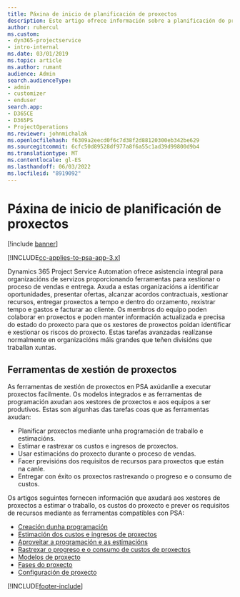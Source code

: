```yaml
---
title: Páxina de inicio de planificación de proxectos
description: Este artigo ofrece información sobre a planificación do proxecto.
author: ruhercul
ms.custom:
- dyn365-projectservice
- intro-internal
ms.date: 03/01/2019
ms.topic: article
ms.author: rumant
audience: Admin
search.audienceType:
- admin
- customizer
- enduser
search.app:
- D365CE
- D365PS
- ProjectOperations
ms.reviewer: johnmichalak
ms.openlocfilehash: f6309a2eecd0f6c7d38f2d88120300eb342be629
ms.sourcegitcommit: 6cfc50d89528df977a8f6a55c1ad39d99800d9b4
ms.translationtype: MT
ms.contentlocale: gl-ES
ms.lasthandoff: 06/03/2022
ms.locfileid: "8919092"
---
```

# <a name="project-planning-home-page"></a>Páxina de inicio de planificación de proxectos

[!include [banner](../includes/psa-now-project-operations.md)]

[!INCLUDE[cc-applies-to-psa-app-3.x](../includes/cc-applies-to-psa-app-3x.md)]

Dynamics 365 Project Service Automation ofrece asistencia integral para organizacións de servizos proporcionando ferramentas para xestionar o proceso de vendas e entrega. Axuda a estas organizacións a identificar oportunidades, presentar ofertas, alcanzar acordos contractuais, xestionar recursos, entregar proxectos a tempo e dentro do orzamento, rexistrar tempo e gastos e facturar ao cliente. Os membros do equipo poden colaborar en proxectos e poden manter información actualizada e precisa do estado do proxecto para que os xestores de proxectos poidan identificar e xestionar os riscos do proxecto. Estas tarefas avanzadas realízanse normalmente en organizacións máis grandes que teñen divisións que traballan xuntas.

## <a name="project-management-tools"></a>Ferramentas de xestión de proxectos

As ferramentas de xestión de proxectos en PSA axúdanlle a executar proxectos facilmente. Os modelos integrados e as ferramentas de programación axudan aos xestores de proxectos e aos equipos a ser produtivos. Estas son algunhas das tarefas coas que as ferramentas axudan:

- Planificar proxectos mediante unha programación de traballo e estimacións.
- Estimar e rastrexar os custos e ingresos de proxectos.
- Usar estimacións do proxecto durante o proceso de vendas.
- Facer previsións dos requisitos de recursos para proxectos que están na canle.
- Entregar con éxito os proxectos rastrexando o progreso e o consumo de custos.

Os artigos seguintes fornecen información que axudará aos xestores de proxectos a estimar o traballo, os custos do proxecto e prever os requisitos de recursos mediante as ferramentas compatibles con PSA:

- [Creación dunha programación](project-creating.md)
- [Estimación dos custos e ingresos de proxectos](project-estimating.md)
- [Aproveitar a programación e as estimacións](project-leveraging.md)
- [Rastrexar o progreso e o consumo de custos de proxectos](project-tracking.md)
- [Modelos de proxecto](project-templates.md)
- [Fases do proxecto](project-stages.md)
- [Configuración de proxecto](project-settings.md)


[!INCLUDE[footer-include](../includes/footer-banner.md)]
